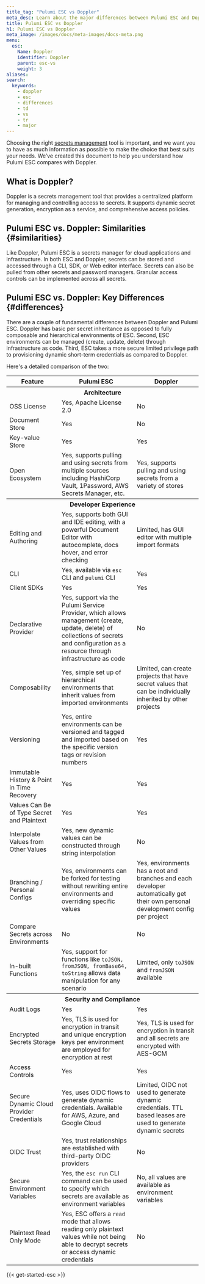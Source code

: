 ```yaml
---
title_tag: "Pulumi ESC vs Doppler"
meta_desc: Learn about the major differences between Pulumi ESC and Doppler.
title: Pulumi ESC vs Doppler
h1: Pulumi ESC vs Doppler
meta_image: /images/docs/meta-images/docs-meta.png
menu:
  esc:
    Name: Doppler
    identifier: Doppler
    parent: esc-vs
    weight: 3
aliases:
search:
  keywords:
    - doppler
    - esc
    - differences
    - td
    - vs
    - tr
    - major
---
```


<style>
    main table {
        font-size: 0.94em;
    }

    main table th,
    main table td {
        width: 33.3%;
    }
</style>

Choosing the right [secrets management](/what-is/what-is-secrets-management/) tool is important, and we want you to have as much information as possible to make the choice that best suits your needs. We’ve created this document to help you understand how Pulumi ESC compares with Doppler.

## What is Doppler?

Doppler is a secrets management tool that provides a centralized platform for managing and controlling access to secrets. It supports dynamic secret generation, encryption as a service, and comprehensive access policies.

## Pulumi ESC vs. Doppler: Similarities {#similarities}

Like Doppler, Pulumi ESC is a secrets manager for cloud applications and infrastructure. In both ESC and Doppler, secrets can be stored and accessed through a CLI, SDK, or Web editor interface. Secrets can also be pulled from other secrets and password managers. Granular access controls can be implemented across all secrets.

## Pulumi ESC vs. Doppler: Key Differences {#differences}

There are a couple of fundamental differences between Doppler and Pulumi ESC. Doppler has basic per secret inheritance as opposed to fully composable and hierarchical environments of ESC. Second, ESC environments can be managed (create, update, delete) through infrastructure as code. Third, ESC takes a more secure limited privilege path to provisioning dynamic short-term credentials as compared to Doppler.

Here's a detailed comparison of the two:

<table>
    <tr>
        <th>Feature</th>
        <th>Pulumi ESC</th>
        <th>Doppler</th>
    </tr>
    <tr>
        <th colspan=3>Architecture</th>
    </tr>
    <tr>
        <td>OSS License</td>
        <td>Yes, Apache License 2.0</td>
        <td>No</td>
    </tr>
     <tr>
        <td>Document Store</td>
        <td>Yes</td>
        <td>No</td>
    </tr>
    <tr>
        <td>Key-value Store</td>
        <td>Yes</td>
        <td>Yes</td>
    </tr>
    <tr>
        <td>Open Ecosystem</td>
        <td>Yes, supports pulling and using secrets from multiple sources including HashiCorp Vault, 1Password, AWS Secrets Manager, etc.</td>
        <td>Yes, supports pulling and using secrets from a variety of stores</td>
    </tr>
    <tr>
        <th colspan=3>Developer Experience</th>
    </tr>
    <tr>
        <td>Editing and Authoring</td>
        <td>Yes, supports both GUI and IDE editing, with a powerful Document Editor with autocomplete, docs hover, and error checking</td>
        <td>Limited, has GUI editor with multiple import formats</td>
    </tr>
    <tr>
        <td>CLI</td>
        <td>Yes, available via <code>esc</code> CLI and <code>pulumi</code> CLI</td>
        <td>Yes</td>
    </tr>
    <tr>
        <td>Client SDKs</td>
        <td>Yes</td>
        <td>Yes</td>
    </tr>
      <tr>
        <td>Declarative Provider</td>
        <td>Yes, support via the Pulumi Service Provider, which allows management (create, update, delete) of collections of secrets and configuration as a resource through infrastructure as code</td>
        <td>No</td>
    </tr>
    <tr>
        <td>Composability</td>
        <td>Yes, simple set up of hierarchical environments that inherit values from imported environments</td>
        <td>Limited, can create projects that have secret values that can be individually inherited by other projects</td>
    </tr>
    <tr>
        <td>Versioning</td>
        <td>Yes, entire environments can be versioned and tagged and imported based on the specific version tags or revision numbers</td>
        <td>Yes</td>
    </tr>
    <tr>
        <td>Immutable History & Point in Time Recovery</td>
        <td>Yes</td>
        <td>Yes</td>
    </tr>
    <tr>
        <td>Values Can Be of Type Secret and Plaintext</td>
        <td>Yes</td>
        <td>Yes</td>
    </tr>
    <tr>
        <td>Interpolate Values from Other Values</td>
        <td>Yes, new dynamic values can be constructed through string interpolation</td>
        <td>No</td>
    </tr>
    <tr>
        <td>Branching / Personal Configs</td>
        <td>Yes, environments can be forked for testing without rewriting entire environments and overriding specific values</td>
        <td>Yes, environments has a root and branches and each developer automatically get their own personal development config per project</td>
    </tr>
    <tr>
        <td>Compare Secrets across Environments</td>
        <td>No</td>
        <td>No</td>
    </tr>
    <tr>
        <td>In-built Functions</td>
        <td>Yes, support for functions like <code>toJSON, fromJSON, fromBase64, toString</code> allows data manipulation for any scenario</td>
        <td>Limited, only <code>toJSON</code> and <code>fromJSON</code> available</td>
    </tr>
    <tr>
        <th colspan=3>Security and Compliance</th>
    </tr>
    <tr>
        <td>Audit Logs</td>
        <td>Yes</td>
        <td>Yes</td>
    </tr>
    <tr>
        <td>Encrypted Secrets Storage</td>
        <td>Yes, TLS is used for encryption in transit and unique encryption keys per environment are employed for encryption at rest</td>
        <td>Yes, TLS is used for encryption in transit and all secrets are encrypted with AES-GCM</td>
    </tr>
    <tr>
        <td>Access Controls</td>
        <td>Yes</td>
        <td>Yes</td>
    </tr>
    <tr>
        <td>Secure Dynamic Cloud Provider Credentials</td>
        <td>Yes, uses OIDC flows to generate dynamic credentials. Available for AWS, Azure, and Google Cloud</td>
        <td>Limited, OIDC not used to generate dynamic credentials. TTL based leases are used to generate dynamic secrets</td>
    </tr>
    <tr>
        <td>OIDC Trust</td>
        <td>Yes, trust relationships are established with third-party OIDC providers</td>
        <td>No</td>
    </tr>
    <tr>
        <td>Secure Environment Variables</td>
        <td>Yes, the <code>esc run</code> CLI command can be used to specify which secrets are available as environment variables</td>
        <td>No, all values are available as environment variables</td>
    </tr>
        <td>Plaintext Read Only Mode</td>
        <td>Yes, ESC offers a <code>read</code> mode that allows reading only plaintext values while not being able to decrypt secrets or access dynamic credentials</td>
        <td>No</td>
    </tr>
</table>

{{< get-started-esc >}}
